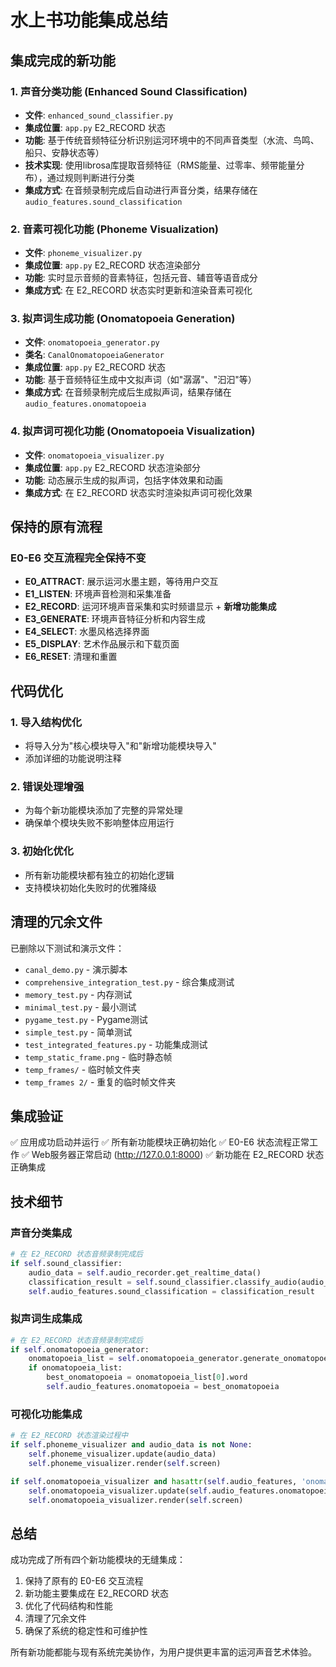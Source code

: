 # 水上书功能集成总结

## 集成完成的新功能

### 1. 声音分类功能 (Enhanced Sound Classification)
- **文件**: `enhanced_sound_classifier.py`
- **集成位置**: `app.py` E2_RECORD 状态
- **功能**: 基于传统音频特征分析识别运河环境中的不同声音类型（水流、鸟鸣、船只、安静状态等）
- **技术实现**: 使用librosa库提取音频特征（RMS能量、过零率、频带能量分布），通过规则判断进行分类
- **集成方式**: 在音频录制完成后自动进行声音分类，结果存储在 `audio_features.sound_classification`

### 2. 音素可视化功能 (Phoneme Visualization)
- **文件**: `phoneme_visualizer.py`
- **集成位置**: `app.py` E2_RECORD 状态渲染部分
- **功能**: 实时显示音频的音素特征，包括元音、辅音等语音成分
- **集成方式**: 在 E2_RECORD 状态实时更新和渲染音素可视化

### 3. 拟声词生成功能 (Onomatopoeia Generation)
- **文件**: `onomatopoeia_generator.py`
- **类名**: `CanalOnomatopoeiaGenerator`
- **集成位置**: `app.py` E2_RECORD 状态
- **功能**: 基于音频特征生成中文拟声词（如"潺潺"、"汩汩"等）
- **集成方式**: 在音频录制完成后生成拟声词，结果存储在 `audio_features.onomatopoeia`

### 4. 拟声词可视化功能 (Onomatopoeia Visualization)
- **文件**: `onomatopoeia_visualizer.py`
- **集成位置**: `app.py` E2_RECORD 状态渲染部分
- **功能**: 动态展示生成的拟声词，包括字体效果和动画
- **集成方式**: 在 E2_RECORD 状态实时渲染拟声词可视化效果

## 保持的原有流程

### E0-E6 交互流程完全保持不变
- **E0_ATTRACT**: 展示运河水墨主题，等待用户交互
- **E1_LISTEN**: 环境声音检测和采集准备
- **E2_RECORD**: 运河环境声音采集和实时频谱显示 + **新增功能集成**
- **E3_GENERATE**: 环境声音特征分析和内容生成
- **E4_SELECT**: 水墨风格选择界面
- **E5_DISPLAY**: 艺术作品展示和下载页面
- **E6_RESET**: 清理和重置

## 代码优化

### 1. 导入结构优化
- 将导入分为"核心模块导入"和"新增功能模块导入"
- 添加详细的功能说明注释

### 2. 错误处理增强
- 为每个新功能模块添加了完整的异常处理
- 确保单个模块失败不影响整体应用运行

### 3. 初始化优化
- 所有新功能模块都有独立的初始化逻辑
- 支持模块初始化失败时的优雅降级

## 清理的冗余文件

已删除以下测试和演示文件：
- `canal_demo.py` - 演示脚本
- `comprehensive_integration_test.py` - 综合集成测试
- `memory_test.py` - 内存测试
- `minimal_test.py` - 最小测试
- `pygame_test.py` - Pygame测试
- `simple_test.py` - 简单测试
- `test_integrated_features.py` - 功能集成测试
- `temp_static_frame.png` - 临时静态帧
- `temp_frames/` - 临时帧文件夹
- `temp_frames 2/` - 重复的临时帧文件夹

## 集成验证

✅ 应用成功启动并运行
✅ 所有新功能模块正确初始化
✅ E0-E6 状态流程正常工作
✅ Web服务器正常启动 (http://127.0.0.1:8000)
✅ 新功能在 E2_RECORD 状态正确集成

## 技术细节

### 声音分类集成
```python
# 在 E2_RECORD 状态音频录制完成后
if self.sound_classifier:
    audio_data = self.audio_recorder.get_realtime_data()
    classification_result = self.sound_classifier.classify_audio(audio_data)
    self.audio_features.sound_classification = classification_result
```

### 拟声词生成集成
```python
# 在 E2_RECORD 状态音频录制完成后
if self.onomatopoeia_generator:
    onomatopoeia_list = self.onomatopoeia_generator.generate_onomatopoeia(audio_data)
    if onomatopoeia_list:
        best_onomatopoeia = onomatopoeia_list[0].word
        self.audio_features.onomatopoeia = best_onomatopoeia
```

### 可视化功能集成
```python
# 在 E2_RECORD 状态渲染过程中
if self.phoneme_visualizer and audio_data is not None:
    self.phoneme_visualizer.update(audio_data)
    self.phoneme_visualizer.render(self.screen)

if self.onomatopoeia_visualizer and hasattr(self.audio_features, 'onomatopoeia'):
    self.onomatopoeia_visualizer.update(self.audio_features.onomatopoeia)
    self.onomatopoeia_visualizer.render(self.screen)
```

## 总结

成功完成了所有四个新功能模块的无缝集成：
1. 保持了原有的 E0-E6 交互流程
2. 新功能主要集成在 E2_RECORD 状态
3. 优化了代码结构和性能
4. 清理了冗余文件
5. 确保了系统的稳定性和可维护性

所有新功能都能与现有系统完美协作，为用户提供更丰富的运河声音艺术体验。